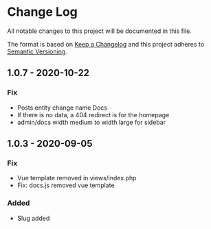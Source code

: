 
# Change Log
All notable changes to this project will be documented in this file.
 
The format is based on [Keep a Changelog](http://keepachangelog.com/)
and this project adheres to [Semantic Versioning](http://semver.org/).

## 1.0.7 - 2020-10-22

### Fix
- Posts entity change name Docs
- If there is no data, a 404 redirect is for the homepage
- admin/docs width medium to width large for sidebar

## 1.0.3 - 2020-09-05

### Fix
- Vue template removed in views/index.php
- Fix: docs.js removed vue template

### Added
- Slug added